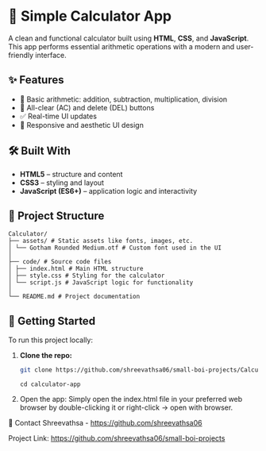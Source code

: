 # 🧮 Simple Calculator App

A clean and functional calculator built using **HTML**, **CSS**, and **JavaScript**. This app performs essential arithmetic operations with a modern and user-friendly interface.

## ✨ Features

- 🔢 Basic arithmetic: addition, subtraction, multiplication, division
- 🧼 All-clear (AC) and delete (DEL) buttons
- ✅ Real-time UI updates
- 💅 Responsive and aesthetic UI design

## 🛠️ Built With

- **HTML5** – structure and content
- **CSS3** – styling and layout
- **JavaScript (ES6+)** – application logic and interactivity

## 📁 Project Structure

```
Calculator/
├── assets/ # Static assets like fonts, images, etc.
│ └── Gotham Rounded Medium.otf # Custom font used in the UI
│
├── code/ # Source code files
│ ├── index.html # Main HTML structure
│ ├── style.css # Styling for the calculator
│ └── script.js # JavaScript logic for functionality
│
└── README.md # Project documentation
```


## 🚀 Getting Started

To run this project locally:

1. **Clone the repo:**
   ```bash
   git clone https://github.com/shreevathsa06/small-boi-projects/Calculator.git
   ```
   ```
   cd calculator-app
   ```
2. Open the app:
Simply open the index.html file in your preferred web browser by double-clicking it or right-click → open with browser.


🤝 Contact
Shreevathsa - https://github.com/shreevathsa06

Project Link: https://github.com/shreevathsa06/small-boi-projects
